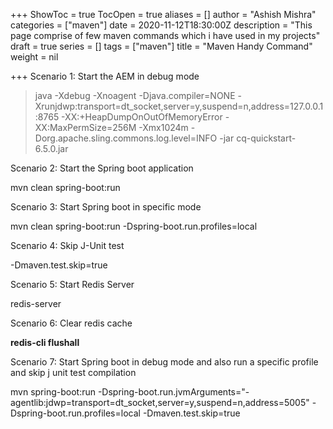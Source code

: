 +++
ShowToc = true
TocOpen = true
aliases = []
author = "Ashish Mishra"
categories = ["maven"]
date = 2020-11-12T18:30:00Z
description = "This page comprise of few maven commands which i have used in my projects"
draft = true
series = []
tags = ["maven"]
title = "Maven Handy Command"
weight = nil

+++
Scenario 1: Start the AEM in debug mode

> java -Xdebug -Xnoagent -Djava.compiler=NONE -Xrunjdwp:transport=dt_socket,server=y,suspend=n,address=127.0.0.1:8765 -XX:+HeapDumpOnOutOfMemoryError -XX:MaxPermSize=256M -Xmx1024m -Dorg.apache.sling.commons.log.level=INFO -jar cq-quickstart-6.5.0.jar

Scenario 2: Start the Spring boot application 

mvn clean spring-boot:run

Scenario 3: Start Spring boot in specific mode

mvn clean spring-boot:run -Dspring-boot.run.profiles=local

Scenario 4: Skip J-Unit test

\-Dmaven.test.skip=true

Scenario 5: Start Redis Server

redis-server

Scenario 6: Clear redis cache

**redis-cli flushall**

Scenario 7: Start Spring boot in debug mode and also run a specific profile and skip j unit test compilation 

mvn spring-boot:run -Dspring-boot.run.jvmArguments="-agentlib:jdwp=transport=dt_socket,server=y,suspend=n,address=5005" -Dspring-boot.run.profiles=local -Dmaven.test.skip=true